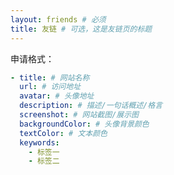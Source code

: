 ```yaml
---
layout: friends # 必须
title: 友链 # 可选，这是友链页的标题
---
```


<!-- more -->


申请格式：
```yml
- title: # 网站名称
  url: # 访问地址
  avatar: # 头像地址
  description: # 描述/一句话概述/格言
  screenshot: # 网站截图/展示图
  backgroundColor: # 头像背景颜色
  textColor: # 文本颜色
  keywords:
    - 标签一
    - 标签二
```